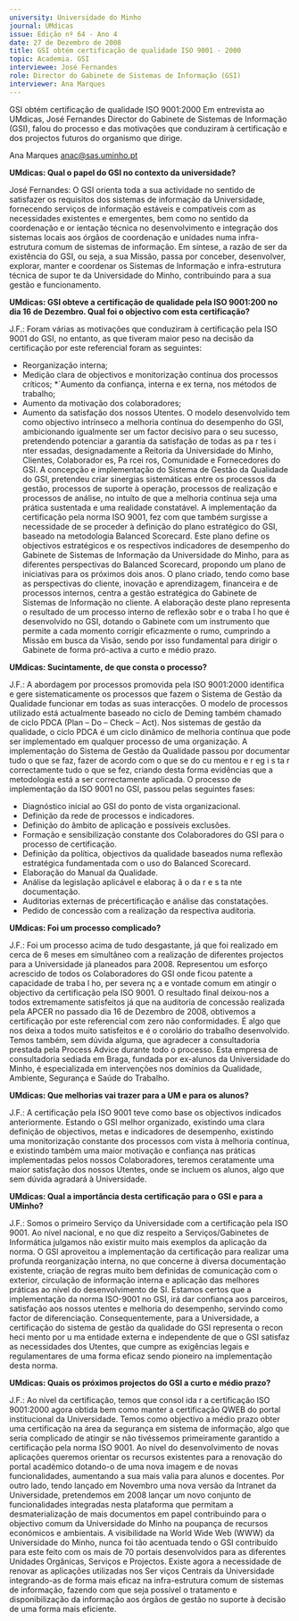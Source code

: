 ```yaml
---
university: Universidade do Minho
journal: UMdicas
issue: Edição nº 64 - Ano 4
date: 27 de Dezembro de 2008
title: GSI obtém certificação de qualidade ISO 9001 - 2000
topic: Academia. GSI
interviewee: José Fernandes
role: Director do Gabinete de Sistemas de Informação (GSI)
interviewer: Ana Marques
---
```




GSI obtém certificação de qualidade ISO 9001:2000
Em entrevista ao UMdicas, José Fernandes Director do Gabinete
de Sistemas de Informação (GSI), falou do processo e das
motivações que conduziram à certificação e dos projectos
futuros do organismo que dirige.


Ana Marques
anac@sas.uminho.pt


**UMdicas: Qual o papel do GSI 
no contexto da universidade?**

José Fernandes: O GSI orienta
toda a sua actividade no sentido
de satisfazer os requisitos dos
sistemas de informação da
Universidade, fornecendo
serviços de informação estáveis
e compatíveis com as
necessidades existentes e
emergentes, bem como no
sentido da coordenação e
or ientação técnica no
desenvolvimento e integração
dos sistemas locais aos órgãos
de coordenação e unidades
numa infra-estrutura comum de
sistemas de informação.
Em síntese, a razão de ser da
existência do GSI, ou seja, a sua
Missão, passa por conceber,
desenvolver, explorar, manter e
coordenar os Sistemas de
Informação e infra-estrutura
técnica de supor te da
Universidade do Minho,
contribuindo para a sua gestão e
funcionamento.


**UMdicas: GSI obteve a
certificação de qualidade pela ISO
9001:200 no dia 16 de
Dezembro. Qual foi o objectivo
com esta certificação?**

J.F.: Foram várias as motivações
que conduziram à certificação
pela ISO 9001 do GSI, no entanto,
as que tiveram maior peso na
decisão da certificação por este
referencial foram as seguintes:
* Reorganização interna;
* Medição clara de objectivos e
monitorização contínua dos
processos críticos;
*´Aumento da confiança, interna e
ex terna, nos métodos de
trabalho;
* Aumento da motivação dos
colaboradores;
* Aumento da satisfação dos
nossos Utentes.
O modelo desenvolvido tem como
objectivo intrínseco a melhoria
contínua do desempenho do GSI,
ambicionando igualmente ser
um factor decisivo para o seu
sucesso, pretendendo potenciar
a garantia da satisfação de todas
as pa r tes i nter essadas,
designadamente a Reitoria da
Universidade do Minho, Clientes,
Colaborador es, Pa rcei ros,
Comunidade e Fornecedores do
GSI.
A concepção e implementação do
Sistema de Gestão da Qualidade
do GSI, pretendeu criar sinergias
sistemáticas entre os processos
da gestão, processos de suporte
à operação, processos de
realização e processos de
análise, no intuíto de que a
melhoria contínua seja uma
prática sustentada e uma
realidade constatável.
A implementação da certificação
pela norma ISO 9001, fez com que
também surgisse a necessidade
de se proceder à definição do
plano estratégico do GSI,
baseado na metodologia
Balanced Scorecard. Este plano
define os objectivos estratégicos
e os respectivos indicadores de
desempenho do Gabinete de
Sistemas de Informação da
Universidade do Minho, para as
diferentes perspectivas do
Balanced Scorecard, propondo
um plano de iniciativas para os
próximos dois anos.
O plano criado, tendo como base
as perspectivas do cliente,
inovação e aprendizagem,
financeira e de processos
internos, centra a gestão
estratégica do Gabinete de
Sistemas de Informação no
cliente.
A elaboração deste plano
representa o resultado de um
processo interno de reflexão
sobr e o traba l ho que é
desenvolvido no GSI, dotando o
Gabinete com um instrumento
que permite a cada momento
corrigir eficazmente o rumo,
cumprindo a Missão em busca da
Visão, sendo por isso
fundamental para dirigir o
Gabinete de forma pró-activa a
curto e médio prazo.


**UMdicas: Sucintamente, de que
consta o processo?**

J.F.: A abordagem por processos
promovida pela ISO 9001:2000
identifica e gere
sistematicamente os processos
que fazem o Sistema de Gestão
da Qualidade funcionar em todas
as suas interacções. O modelo de
processos utilizado está
actualmente baseado no ciclo de
Deming também chamado de
ciclo PDCA (Plan – Do – Check –
Act). Nos sistemas de gestão da
qualidade, o ciclo PDCA é um ciclo
dinâmico de melhoria contínua
que pode ser implementado em
qualquer processo de uma
organização.
A implementação do Sistema de
Gestão da Qualidade passou por
documentar tudo o que se faz,
fazer de acordo com o que se
do cu mentou e r eg i s ta r
correctamente tudo o que se fez,
criando desta forma evidências
que a metodologia está a ser
correctamente aplicada.
O processo de implementação da
ISO 9001 no GSI, passou pelas
seguintes fases:
* Diagnóstico inicial ao GSI do
ponto de vista organizacional.
* Definição da rede de processos
e indicadores.
* Definição do âmbito de
aplicação e possíveis exclusões.
* Formação e sensibilização
constante dos Colaboradores do
GSI para o processo de
certificação.
* Definição da política, objectivos
da qualidade baseados numa
reflexão estratégica
fundamentada com o uso do
Balanced Scorecard.
* Elaboração do Manual da
Qualidade.
* Análise da legislação aplicável e
elaboraç ã o da r e s ta nte
documentação.
* Auditorias externas de précertificação e análise das
constatações.
* Pedido de concessão com a
realização da respectiva
auditoria.


**UMdicas: Foi um processo
complicado?**

J.F.: Foi um processo acima de
tudo desgastante, já que foi
realizado em cerca de 6 meses
em simultâneo com a realização
de diferentes projectos para a
Universidade já planeados para 2008. Representou um esforço
acrescido de todos os
Colaboradores do GSI onde ficou
patente a capacidade de
traba l ho, per severa nç a e
vontade comum em atingir o
objectivo da certificação pela ISO 9001. O resultado final deixou-nos a todos extremamente
satisfeitos já que na auditoria de
concessão realizada pela APCER
no passado dia 16 de Dezembro
de 2008, obtivemos a
certificação por este referencial
com zero não conformidades. É
algo que nos deixa a todos muito
satisfeitos e é o corolário do
trabalho desenvolvido.
Temos também, sem dúvida
alguma, que agradecer a
consultadoria prestada pela
Process Advice durante todo o
processo. Esta empresa de
consultadoria sediada em Braga,
fundada por ex-alunos da
Universidade do Minho, é
especializada em intervenções
nos domínios da Qualidade,
Ambiente, Segurança e Saúde do
Trabalho.


**UMdicas: Que melhorias vai
trazer para a UM e para os
alunos?**

J.F.: A certificação pela ISO 9001
teve como base os objectivos
indicados anteriormente.
Estando o GSI melhor organizado,
existindo uma clara definição de
objectivos, metas e indicadores
de desempenho, existindo uma
monitorização constante dos
processos com vista à melhoria
contínua, e existindo também
uma maior motivação e
confiança nas práticas
implementadas pelos nossos
Colaboradores, teremos
ceratamente uma maior
satisfação dos nossos Utentes,
onde se incluem os alunos, algo
que sem dúvida agradará à
Universidade.


**UMdicas: Qual a importância
desta certificação para o GSI e
para a UMinho?**

J.F.: Somos o primeiro Serviço da
Universidade com a certificação
pela ISO 9001. Ao nível nacional, e
no que diz respeito a
Serviços/Gabinetes de
Informática julgamos não existir
muito mais exemplos da
aplicação da norma.
O GSI aproveitou a
implementação da certificação
para realizar uma profunda
reorganização interna, no que
concerne à diversa
documentação existente, criação
de regras muito bem definidas de
comunicação com o exterior,
circulação de informação interna
e aplicação das melhores
práticas ao nível do
desenvolvimento de SI. Estamos
certos que a implementação da
norma ISO-9001 no GSI, irá dar
confiança aos parceiros,
satisfação aos nossos utentes e
melhoria do desempenho,
servindo como factor de
diferenciação.
Consequentemente, para a
Universidade, a certificação do
sistema de gestão da qualidade
do GSI representa o
recon heci mento por u ma
entidade externa e independente
de que o GSI satisfaz as
necessidades dos Utentes, que
cumpre as exigências legais e
regulamentares de uma forma
eficaz sendo pioneiro na
implementação desta norma.


**UMdicas: Quais os próximos
projectos do GSI a curto e médio
prazo?** 

J.F.: Ao nível da certificação,
temos que consol ida r a
certificação ISO 9001:2000
agora obtida bem como manter a
certificação QWEB do portal
institucional da Universidade.
Temos como objectivo a médio
prazo obter uma certificação na
área da segurança em sistema
de informação, algo que seria
complicado de atingir se não
tivéssemos primeiramente
garantido a certificação pela
norma ISO 9001.
Ao nível do desenvolvimento de
novas aplicações queremos
orientar os recursos existentes
para a renovação do portal
académico dotando-o de uma
nova imagem e de novas
funcionalidades, aumentando a
sua mais valia para alunos e
docentes.
Por outro lado, tendo lançado em
Novembro uma nova versão da
Intranet da Universidade,
pretendemos em 2008 lançar
um novo conjunto de
funcionalidades integradas
nesta plataforma que permitam a
desmaterialização de mais
documentos em papel
contribuindo para o objectivo
comum da Universidade do
Minho na poupança de recursos
económicos e ambientais.
A visibilidade na World Wide Web
(WWW) da Universidade do
Minho, nunca foi tão acentuada
tendo o GSI contribuído para este
feito com os mais de 70 portais
desenvolvidos para as diferentes
Unidades Orgânicas, Serviços e
Projectos.
Existe agora a necessidade de
renovar as aplicações utilizadas
nos Ser viços Centrais da
Universidade integrando-as de
forma mais eficaz na infra-estrutura comum de sistemas de
informação, fazendo com que
seja possível o tratamento e
disponibilização da informação
aos órgãos de gestão no suporte
à decisão de uma forma mais
eficiente.
